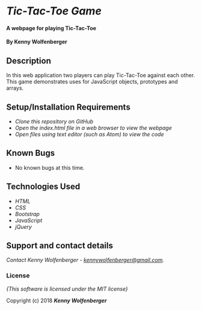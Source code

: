 
# _Tic-Tac-Toe Game_

#### A webpage for playing Tic-Tac-Toe

#### By **Kenny Wolfenberger**

## Description

In this web application two players can play Tic-Tac-Toe against each other. This game demonstrates uses for JavaScript objects, prototypes and arrays. 

## Setup/Installation Requirements

* _Clone this repository on GitHub_
* _Open the index.html file in a web browser to view the webpage_
* _Open files using text editor (such as Atom) to view the code_


## Known Bugs
* No known bugs at this time.

## Technologies Used

* _HTML_
* _CSS_
* _Bootstrap_
* _JavaScript_
* _jQuery_

## Support and contact details

_Contact Kenny Wolfenberger - kennywolfenberger@gmail.com._

### License

*{This software is licensed under the MIT license}*

Copyright (c) 2018 **_Kenny Wolfenberger_**
